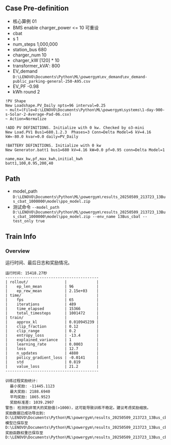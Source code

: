 

## Case Pre-definition

- 核心算例 01
- BMS enable charger_power <= 10 可重设
- cbat
- s 1
- num_steps 1,000,000
- station_bus 680
- charger_num 10
- charger_kW [120] * 10
- transformer_kVA': 800
- EV_demand `D:\LENOVO\Documents\Python\ML\powergym\ev_demand\ev_demand-public_parking-general-250-A95.csv`
- EV_PF -0.98
- kWh round 2


```dss
!PV Shape
New Loadshape.PV_Daily npts=96 interval=0.25
~ mult=(File=D:\LENOVO\Documents\Python\ML\powergym\systems\1-day-900-s-Solar-2-Average-Pad-06.csv)
~ Action=Normalize

!ADD PV DEFINITIONS. Initialize with 0 kw. Checked by o3-mini
New Load.PV1 Bus1=680.1.2.3  Phases=3 Conn=Delta Model=6 kV=4.16 kW=-80.0 kvar=0.0 daily=PV_Daily

!BATTERY DEFINITIONS. Initialize with 0 kw
New Generator.batt1 bus1=680 kV=4.16 kW=0.0 pf=0.95 conn=Delta Model=1
```

```csv
name,max_kw,pf,max_kwh,initial_kwh
batt1,100,0.95,200,40
```

## Path

- model_path `D:\LENOVO\Documents\Python\ML\powergym\results_20250509_213723_13Bus_cbat_1000000\model\ppo_model.zip`
- 测试命令 `--model_path D:\LENOVO\Documents\Python\ML\powergym\results_20250509_213723_13Bus_cbat_1000000\model\ppo_model.zip --env_name 13Bus_cbat --test_only true`

## Train Info

### Overview

运行时间、最后日志和奖励情况。

```text
运行时间: 15418.27秒
-----------------------------------------
| rollout/                |             |
|    ep_len_mean          | 96          |
|    ep_rew_mean          | 2.15e+03    |
| time/                   |             |
|    fps                  | 65          |
|    iterations           | 489         |
|    time_elapsed         | 15366       |
|    total_timesteps      | 1001472     |
| train/                  |             |
|    approx_kl            | 0.010945239 |
|    clip_fraction        | 0.12        |
|    clip_range           | 0.2         |
|    entropy_loss         | -13.4       |
|    explained_variance   | 1           |
|    learning_rate        | 0.0003      |
|    loss                 | 12.7        |
|    n_updates            | 4880        |
|    policy_gradient_loss | -0.0141     |
|    std                  | 0.819       |
|    value_loss           | 21.2        |
-----------------------------------------

训练过程奖励统计:
  最小奖励: -11445.1123
  最大奖励: 2188.6940
  平均奖励: 1865.9523
  奖励标准差: 1039.2907
警告: 检测到非常大的奖励值(>1000)，这可能导致训练不稳定。建议考虑奖励缩放。
奖励数据已成功导出到: D:\LENOVO\Documents\Python\ML\powergym\results_20250509_213723_13Bus_cbat_1000000\rewards_in_training.csv
模型已保存至 D:\LENOVO\Documents\Python\ML\powergym\results_20250509_213723_13Bus_cbat_1000000\model\ppo_model
奖励函数权重已保存至 D:\LENOVO\Documents\Python\ML\powergym\results_20250509_213723_13Bus_cbat_1000000\reward_weights.csv.
```

